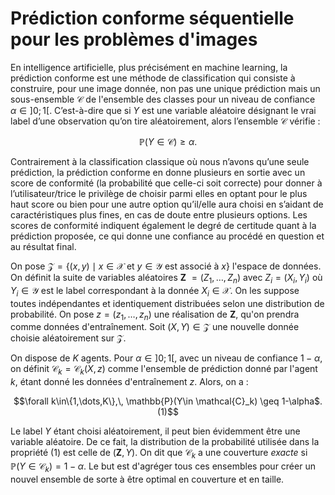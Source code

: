 # Prédiction conforme séquentielle pour les problèmes d'images

En intelligence artificielle, plus précisément en machine learning, la prédiction conforme est une méthode de classification qui consiste à construire, pour une image donnée, non pas une unique prédiction mais un sous-ensemble $\mathcal{C}$ de l'ensemble des classes pour un niveau de confiance $\alpha\in ]0;1[$. C’est-à-dire que si $Y$ est une variable aléatoire désignant le vrai label d’une observation qu’on tire aléatoirement, alors l’ensemble $\mathcal{C}$ vérifie :
```math
\mathbb{P}(Y \in \mathcal{C}) \geq \alpha.
```

Contrairement à la classification classique où nous n’avons qu’une seule prédiction, la prédiction conforme en donne plusieurs en sortie avec un score de conformité (la probabilité que celle-ci soit correcte) pour donner à l’utilisateur/trice le privilège de choisir parmi elles en optant pour le plus haut score ou bien pour une autre option qu’il/elle aura choisi en s’aidant de caractéristiques plus fines, en cas de doute entre plusieurs options. Les scores de conformité indiquent également le degré de certitude quant à la prédiction proposée, ce qui donne une confiance au procédé en question et au résultat final.

On pose $`\mathcal{Z} = \{(x,y)\mid x\in\mathcal{X} \text{ et } y\in\mathcal{Y} \text{ est associé à } x \}`$ l'espace de données. On définit la suite de variables aléatoires **Z** $`= (Z_1,\dots,Z_n)`$ avec $Z_i = (X_i,Y_i)$ où $Y_i\in\mathcal{Y}$ est le label correspondant à la donnée $X_i\in\mathcal{X}$. On les suppose toutes indépendantes et identiquement distribuées selon une distribution de probabilité. On pose $z = (z_1,\dots,z_n)$ une réalisation de **Z**, qu'on prendra comme données d'entraînement. Soit $(X,Y)\in\mathcal{Z}$ une nouvelle donnée choisie aléatoirement sur $\mathcal{Z}$.

On dispose de $K$ agents. Pour $\alpha\in]0;1[$, avec un niveau de confiance $1-\alpha$, on définit $\mathcal{C}_k=\mathcal{C}_k(X,z)$ comme l'ensemble de prédiction donné par l'agent $k$, étant donné les données d'entraînement $z$. Alors, on a : 
```math
\forall k\in\{1,\dots,K\},\, \mathbb{P}(Y\in \mathcal{C}_k) \geq 1-\alpha$.   (1)
```


Le label $Y$ étant choisi aléatoirement, il peut bien évidemment être une variable aléatoire. De ce fait, la distribution de la probabilité utilisée dans la propriété $(1)$ est celle de $($**Z**$,Y)$. On dit que $\mathcal{C}_k$ a une couverture *exacte* si $\mathbb{P}(Y\in\mathcal{C}_k)=1-\alpha$. Le but est d'agréger tous ces ensembles pour créer un nouvel ensemble de sorte à être optimal en couverture et en taille.
